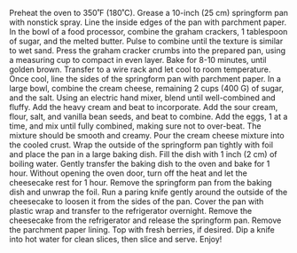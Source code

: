 Preheat the oven to 350˚F (180˚C). Grease a 10-inch (25 cm) springform pan with nonstick spray. Line the inside edges of the pan with parchment paper.
In the bowl of a food processor, combine the graham crackers, 1 tablespoon of sugar, and the melted butter. Pulse to combine until the texture is similar to wet sand.
Press the graham cracker crumbs into the prepared pan, using a measuring cup to compact in even layer.
Bake for 8-10 minutes, until golden brown. Transfer to a wire rack and let cool to room temperature.
Once cool, line the sides of the springform pan with parchment paper.
In a large bowl, combine the cream cheese, remaining 2 cups (400 G) of sugar, and the salt. Using an electric hand mixer, blend until well-combined and fluffy.
Add the heavy cream and beat to incorporate.
Add the sour cream, flour, salt, and vanilla bean seeds, and beat to combine.
Add the eggs, 1 at a time, and mix until fully combined, making sure not to over-beat. The mixture should be smooth and creamy.
Pour the cream cheese mixture into the cooled crust.
Wrap the outside of the springform pan tightly with foil and place the pan in a large baking dish. Fill the dish with 1 inch (2 cm) of boiling water.
Gently transfer the baking dish to the oven and bake for 1 hour.
Without opening the oven door, turn off the heat and let the cheesecake rest for 1 hour.
Remove the springform pan from the baking dish and unwrap the foil. Run a paring knife gently around the outside of the cheesecake to loosen it from the sides of the pan.
Cover the pan with plastic wrap and transfer to the refrigerator overnight.
Remove the cheesecake from the refrigerator and release the springform pan. Remove the parchment paper lining.
Top with fresh berries, if desired.
Dip a knife into hot water for clean slices, then slice and serve.
Enjoy!